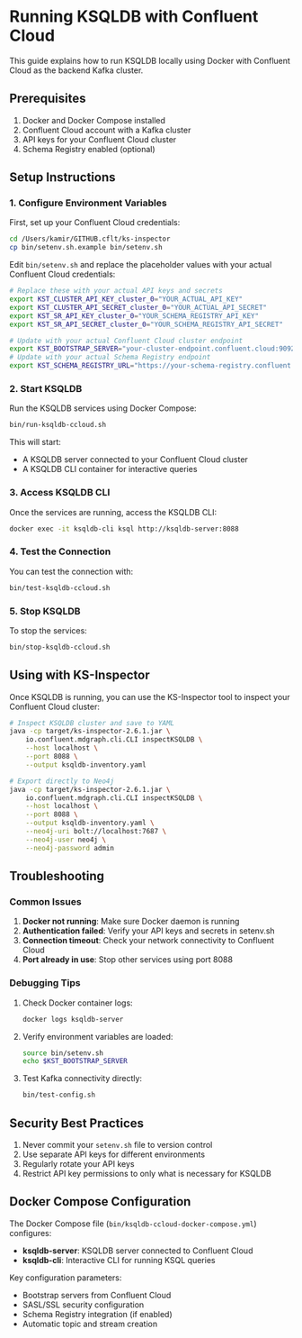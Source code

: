 # Running KSQLDB with Confluent Cloud

This guide explains how to run KSQLDB locally using Docker with Confluent Cloud as the backend Kafka cluster.

## Prerequisites

1. Docker and Docker Compose installed
2. Confluent Cloud account with a Kafka cluster
3. API keys for your Confluent Cloud cluster
4. Schema Registry enabled (optional)

## Setup Instructions

### 1. Configure Environment Variables

First, set up your Confluent Cloud credentials:

```bash
cd /Users/kamir/GITHUB.cflt/ks-inspector
cp bin/setenv.sh.example bin/setenv.sh
```

Edit `bin/setenv.sh` and replace the placeholder values with your actual Confluent Cloud credentials:

```bash
# Replace these with your actual API keys and secrets
export KST_CLUSTER_API_KEY_cluster_0="YOUR_ACTUAL_API_KEY"
export KST_CLUSTER_API_SECRET_cluster_0="YOUR_ACTUAL_API_SECRET"
export KST_SR_API_KEY_cluster_0="YOUR_SCHEMA_REGISTRY_API_KEY"
export KST_SR_API_SECRET_cluster_0="YOUR_SCHEMA_REGISTRY_API_SECRET"

# Update with your actual Confluent Cloud cluster endpoint
export KST_BOOTSTRAP_SERVER="your-cluster-endpoint.confluent.cloud:9092"
# Update with your actual Schema Registry endpoint
export KST_SCHEMA_REGISTRY_URL="https://your-schema-registry.confluent.cloud"
```

### 2. Start KSQLDB

Run the KSQLDB services using Docker Compose:

```bash
bin/run-ksqldb-ccloud.sh
```

This will start:
- A KSQLDB server connected to your Confluent Cloud cluster
- A KSQLDB CLI container for interactive queries

### 3. Access KSQLDB CLI

Once the services are running, access the KSQLDB CLI:

```bash
docker exec -it ksqldb-cli ksql http://ksqldb-server:8088
```

### 4. Test the Connection

You can test the connection with:

```bash
bin/test-ksqldb-ccloud.sh
```

### 5. Stop KSQLDB

To stop the services:

```bash
bin/stop-ksqldb-ccloud.sh
```

## Using with KS-Inspector

Once KSQLDB is running, you can use the KS-Inspector tool to inspect your Confluent Cloud cluster:

```bash
# Inspect KSQLDB cluster and save to YAML
java -cp target/ks-inspector-2.6.1.jar \
    io.confluent.mdgraph.cli.CLI inspectKSQLDB \
    --host localhost \
    --port 8088 \
    --output ksqldb-inventory.yaml

# Export directly to Neo4j
java -cp target/ks-inspector-2.6.1.jar \
    io.confluent.mdgraph.cli.CLI inspectKSQLDB \
    --host localhost \
    --port 8088 \
    --output ksqldb-inventory.yaml \
    --neo4j-uri bolt://localhost:7687 \
    --neo4j-user neo4j \
    --neo4j-password admin
```

## Troubleshooting

### Common Issues

1. **Docker not running**: Make sure Docker daemon is running
2. **Authentication failed**: Verify your API keys and secrets in setenv.sh
3. **Connection timeout**: Check your network connectivity to Confluent Cloud
4. **Port already in use**: Stop other services using port 8088

### Debugging Tips

1. Check Docker container logs:
   ```bash
   docker logs ksqldb-server
   ```

2. Verify environment variables are loaded:
   ```bash
   source bin/setenv.sh
   echo $KST_BOOTSTRAP_SERVER
   ```

3. Test Kafka connectivity directly:
   ```bash
   bin/test-config.sh
   ```

## Security Best Practices

1. Never commit your `setenv.sh` file to version control
2. Use separate API keys for different environments
3. Regularly rotate your API keys
4. Restrict API key permissions to only what is necessary for KSQLDB

## Docker Compose Configuration

The Docker Compose file (`bin/ksqldb-ccloud-docker-compose.yml`) configures:

- **ksqldb-server**: KSQLDB server connected to Confluent Cloud
- **ksqldb-cli**: Interactive CLI for running KSQL queries

Key configuration parameters:
- Bootstrap servers from Confluent Cloud
- SASL/SSL security configuration
- Schema Registry integration (if enabled)
- Automatic topic and stream creation